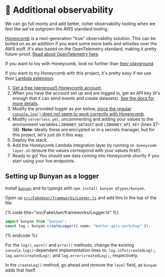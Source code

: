 # 👀 Additional observability

We can go full monty and add better, richer observability tooling when we feel like we've outgrown the AWS standard tooling.

[Honeycomb](https://www.honeycomb.io) is a next-generation "true" observability solution. This can be bolted on as an addition if you want some more bells and whistles over the AWS stuff. It's also based on the OpenTelemetry standard, making it pretty future-proof. [Read about OpenTelemetry here](https://leaddev.com/monitoring-observability/rise-opentelemetry).

If you want to toy with Honeycomb, look no further than [their playground](https://www.honeycomb.io/play/).

If you want to try Honeycomb with this project, it's pretty easy if we use their [Lambda extension](https://github.com/honeycombio/honeycomb-lambda-extension):

1. [Get a free (generous!) Honeycomb account](https://www.honeycomb.io).
2. When you have the account set up and are logged in, get an API key (it's enough that it can send events and create datasets). [See the docs for more details](https://docs.honeycomb.io/api/api-keys/).
3. Modify the provided logger as per below, [since the regular `console.log()` does not seem to work correctly with Honeycomb](https://docs.honeycomb.io/getting-data-in/integrations/aws/aws-lambda/#javascript).
4. Modify `serverless.yml`, uncommenting and adding your values to the environment variables `LIBHONEY_DATASET` and `LIBHONEY_API_KEY` (lines 37-38). **Note**: Ideally these are encrypted or in a secrets manager, but for this project, let's just do it this way.
5. Deploy the stack.
6. Add the Honeycomb Lambda integration layer by running `sh honeycomb-layer.sh` (ensure the values correspond with your values first!).
7. Ready to go! You should see data coming into Honeycomb shortly if you start using your live endpoints.

## Setting up Bunyan as a logger

Install [`bunyan`](https://github.com/trentm/node-bunyan) and its typings with `npm install bunyan @types/bunyan`.

Open up [`src/FakeUser/frameworks/Logger.ts`](https://github.com/mikaelvesavuori/better-apis-workshop/blob/main/src/FakeUser/frameworks/Logger.ts) and add this to the top of the file:

{% code title="src/FakeUser/frameworks/Logger.ts" %}

```typescript
import bunyan from "bunyan";
const log = bunyan.createLogger({ name: "better-apis-workshop" });
```

{% endcode %}

For the `log()`, `warn()` and `error()` methods, change the existing `console.log()`-dependent implementation lines to: `log.info(createdLog);`, `log.warn(createdLog);` and `log.error(createdLog);`, respectively.

In the `createLog()` method, go ahead and remove the `level` field, as `bunyan` adds that itself.
